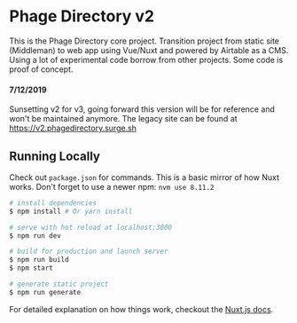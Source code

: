 # Phage Directory v2

This is the Phage Directory core project. 
Transition project from static site (Middleman) to web app using Vue/Nuxt and powered by Airtable as a CMS. Using a lot of experimental code borrow from other projects. Some code is proof of concept.

#### 7/12/2019
Sunsetting v2 for v3, going forward this version will be for reference and won't be maintained anymore.
The legacy site can be found at https://v2.phagedirectory.surge.sh

## Running Locally

Check out `package.json` for commands. This is a basic mirror of how Nuxt works.
Don't forget to use a newer npm: `nvm use 8.11.2`

``` bash
# install dependencies
$ npm install # Or yarn install

# serve with hot reload at localhost:3000
$ npm run dev

# build for production and launch server
$ npm run build
$ npm start

# generate static project
$ npm run generate
```

For detailed explanation on how things work, checkout the [Nuxt.js docs](https://github.com/nuxt/nuxt.js).
